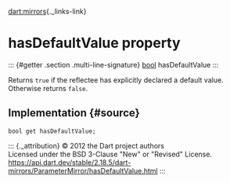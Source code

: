 [dart:mirrors](../../dart-mirrors/dart-mirrors-library){._links-link}

hasDefaultValue property
========================

::: {#getter .section .multi-line-signature}
[bool](../../dart-core/bool-class) hasDefaultValue
:::

Returns `true` if the reflectee has explicitly declared a default value.
Otherwise returns `false`.

Implementation {#source}
--------------

``` {.language-dart data-language="dart"}
bool get hasDefaultValue;
```

::: {._attribution}
© 2012 the Dart project authors\
Licensed under the BSD 3-Clause \"New\" or \"Revised\" License.\
<https://api.dart.dev/stable/2.18.5/dart-mirrors/ParameterMirror/hasDefaultValue.html>
:::
